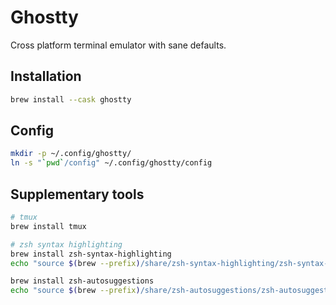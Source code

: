 # Ghostty

Cross platform terminal emulator with sane defaults.

## Installation

```sh
brew install --cask ghostty
```

## Config

```sh
mkdir -p ~/.config/ghostty/
ln -s "`pwd`/config" ~/.config/ghostty/config
```

## Supplementary tools

```sh
# tmux
brew install tmux

# zsh syntax highlighting
brew install zsh-syntax-highlighting
echo "source $(brew --prefix)/share/zsh-syntax-highlighting/zsh-syntax-highlighting.zsh" >> ${ZDOTDIR:-$HOME}/.zshrc

brew install zsh-autosuggestions
echo "source $(brew --prefix)/share/zsh-autosuggestions/zsh-autosuggestions.zsh" >> ${ZDOTDIR:-$HOME}/.zshrc
```
